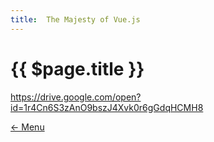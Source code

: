 ```yaml
---
title:  The Majesty of Vue.js
---
```


# {{ $page.title }}

<https://drive.google.com/open?id=1r4Cn6S3zAnO9bszJ4Xvk0r6gGdqHCMH8>

[<- Menu](/menu/)
